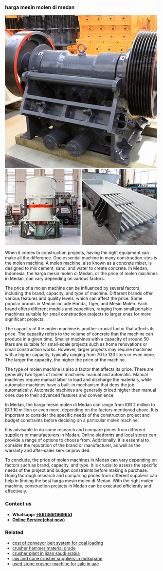 <h3>harga mesin molen di medan</h3><img src='1708497645.jpg' alt=''><p>When it comes to construction projects, having the right equipment can make all the difference. One essential machine in many construction sites is the molen machine. A molen machine, also known as a concrete mixer, is designed to mix cement, sand, and water to create concrete. In Medan, Indonesia, the harga mesin molen di Medan, or the price of molen machines in Medan, can vary depending on various factors.</p><p>The price of a molen machine can be influenced by several factors, including the brand, capacity, and type of machine. Different brands offer various features and quality levels, which can affect the price. Some popular brands in Medan include Honda, Tiger, and Mesin Molen. Each brand offers different models and capacities, ranging from small portable machines suitable for small construction projects to larger ones for more significant projects.</p><p>The capacity of the molen machine is another crucial factor that affects its price. The capacity refers to the volume of concrete that the machine can produce in a given time. Smaller machines with a capacity of around 50 liters are suitable for small-scale projects such as home renovations or small construction works. However, larger projects may require machines with a higher capacity, typically ranging from 70 to 120 liters or even more. The larger the capacity, the higher the price of the machine.</p><p>The type of molen machine is also a factor that affects its price. There are generally two types of molen machines: manual and automatic. Manual machines require manual labor to load and discharge the materials, while automatic machines have a built-in mechanism that does the job automatically. Automatic machines are generally priced higher than manual ones due to their advanced features and convenience.</p><p>In Medan, the harga mesin molen di Medan can range from IDR 2 million to IDR 10 million or even more, depending on the factors mentioned above. It is important to consider the specific needs of the construction project and budget constraints before deciding on a particular molen machine.</p><p>It is advisable to do some research and compare prices from different suppliers or manufacturers in Medan. Online platforms and local stores can provide a range of options to choose from. Additionally, it is essential to consider the reputation of the brand or manufacturer, as well as the warranty and after-sales service provided.</p><p>To conclude, the price of molen machines in Medan can vary depending on factors such as brand, capacity, and type. It is crucial to assess the specific needs of the project and budget constraints before making a purchase. Doing thorough research and comparing prices from different suppliers can help in finding the best harga mesin molen di Medan. With the right molen machine, construction projects in Medan can be executed efficiently and effectively.</p><h3>Contact us</h3><ul><li><strong>Whatsapp:&nbsp;<a href="https://wa.me/8613661969651">+8613661969651</a></strong></li><li><a href="https://swt.shibang-china.com/?git&amp;zhl&amp;harga mesin molen di medan"><strong>Online Service(chat now)</strong></a></li></ul><h3>Related</h3><ul><li><a href='cost of conveyor belt system for coal loading.md'>cost of conveyor belt system for coal loading</a></li><li><a href='crusher hammer material grade.md'>crusher hammer material grade</a></li><li><a href='crusher plant in jizan saudi arabia.md'>crusher plant in jizan saudi arabia</a></li><li><a href='jaw and cone crusher suppliers in mokopane.md'>jaw and cone crusher suppliers in mokopane</a></li><li><a href='used stone crusher machine for sale in uae.md'>used stone crusher machine for sale in uae</a></li></ul>